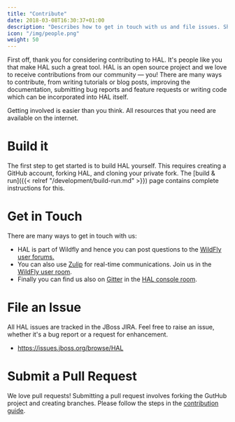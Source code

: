 ```yaml
---
title: "Contribute"
date: 2018-03-08T16:30:37+01:00
description: "Describes how to get in touch with us and file issues. Shows how to fork the GitHub repository and build the console. Gives instructions how to submit pull requests and contribute to the console."
icon: "/img/people.png"
weight: 50
---
```

First off, thank you for considering contributing to HAL. It's people like you that make HAL such a great tool. HAL is an open source project and we love to receive contributions from our community — you! There are many ways to contribute, from writing tutorials or blog posts, improving the documentation, submitting bug reports and feature requests or writing code which can be incorporated into HAL itself.

Getting involved is easier than you think. All resources that you need are available on the internet.

# Build it

The first step to get started is to build HAL yourself. This requires creating a GitHub account, forking HAL, and cloning your private fork. The [build & run]({{< relref "/development/build-run.md" >}}) page contains complete instructions for this.

# Get in Touch 

There are many ways to get in touch with us:

<ul class="fa-ul">
  <li><span class="fa-li"><i class="far fa-envelope"></i></span>HAL is part of Wildfly and hence you can post questions to the <a href="https://community.jboss.org/en/wildfly?view=discussions">WildFly user forums.</a></li>
  <li><span class="fa-li"><i class="far fa-comments"></i></span>You can also use <a href="https://www.zulipchat.com/">Zulip</a> for real-time communications. Join us in the <a href="https://wildfly.zulipchat.com">WildFly user room</a>.</li>
  <li><span class="fa-li"><i class="fab fa-gitter"></i></span>Finally you can find us also on <a href="https://gitter.im/">Gitter</a> in the <a href="https://gitter.im/hal/console">HAL console room</a>.</li>
</ul>

# File an Issue

All HAL issues are tracked in the JBoss JIRA. Feel free to raise an issue, whether it's a bug report or a request for enhancement.

<ul class="fa-ul">
  <li><span class="fa-li"><i class="fas fa-bug"></i></span><a href="https://issues.jboss.org/browse/HAL">https://issues.jboss.org/browse/HAL</a>
</ul>

# Submit a Pull Request

We love pull requests! Submitting a pull request involves forking the GutHub project and creating branches. Please follow the steps in the [contribution guide](https://github.com/hal/console/blob/develop/CONTRIBUTING.md).
